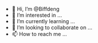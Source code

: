 - 👋 Hi, I’m @Biffdeng
- 👀 I’m interested in ...
- 🌱 I’m currently learning ...
- 💞️ I’m looking to collaborate on ...
- 📫 How to reach me ...

<!---
Biffdeng/Biffdeng is a ✨ special ✨ repository because its `README.md` (this file) appears on your GitHub profile.
You can click the Preview link to take a look at your changes.
--->

